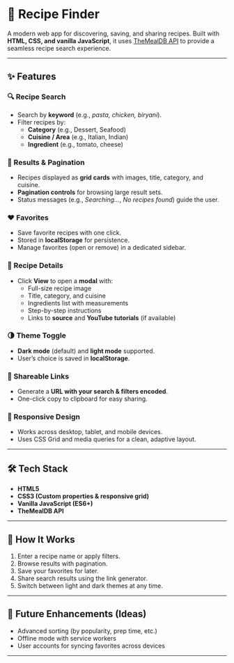 # 🍳 Recipe Finder

A modern web app for discovering, saving, and sharing recipes. Built with **HTML, CSS, and vanilla JavaScript**, it uses [TheMealDB API](https://www.themealdb.com/api.php) to provide a seamless recipe search experience.

---

## ✨ Features

### 🔍 Recipe Search
- Search by **keyword** (e.g., *pasta, chicken, biryani*).
- Filter recipes by:
  - **Category** (e.g., Dessert, Seafood)
  - **Cuisine / Area** (e.g., Italian, Indian)
  - **Ingredient** (e.g., tomato, cheese)

### 📑 Results & Pagination
- Recipes displayed as **grid cards** with images, title, category, and cuisine.
- **Pagination controls** for browsing large result sets.
- Status messages (e.g., *Searching…*, *No recipes found*) guide the user.

### ❤️ Favorites
- Save favorite recipes with one click.
- Stored in **localStorage** for persistence.
- Manage favorites (open or remove) in a dedicated sidebar.

### 📝 Recipe Details
- Click **View** to open a **modal** with:
  - Full-size recipe image
  - Title, category, and cuisine
  - Ingredients list with measurements
  - Step-by-step instructions
  - Links to **source** and **YouTube tutorials** (if available)

### 🌗 Theme Toggle
- **Dark mode** (default) and **light mode** supported.
- User’s choice is saved in **localStorage**.

### 🔗 Shareable Links
- Generate a **URL with your search & filters encoded**.
- One-click copy to clipboard for easy sharing.

### 📱 Responsive Design
- Works across desktop, tablet, and mobile devices.
- Uses CSS Grid and media queries for a clean, adaptive layout.

---

## 🛠️ Tech Stack
- **HTML5**
- **CSS3 (Custom properties & responsive grid)**
- **Vanilla JavaScript (ES6+)**
- **TheMealDB API**

---

## 🚀 How It Works
1. Enter a recipe name or apply filters.
2. Browse results with pagination.
3. Save your favorites for later.
4. Share search results using the link generator.
5. Switch between light and dark themes at any time.

---

## 📌 Future Enhancements (Ideas)
- Advanced sorting (by popularity, prep time, etc.)
- Offline mode with service workers
- User accounts for syncing favorites across devices

---


